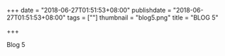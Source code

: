 ﻿+++
date = "2018-06-27T01:51:53+08:00"
publishdate = "2018-06-27T01:51:53+08:00"
tags = [""]
thumbnail = "blog5.png"
title = "BLOG 5"

+++

Blog 5
